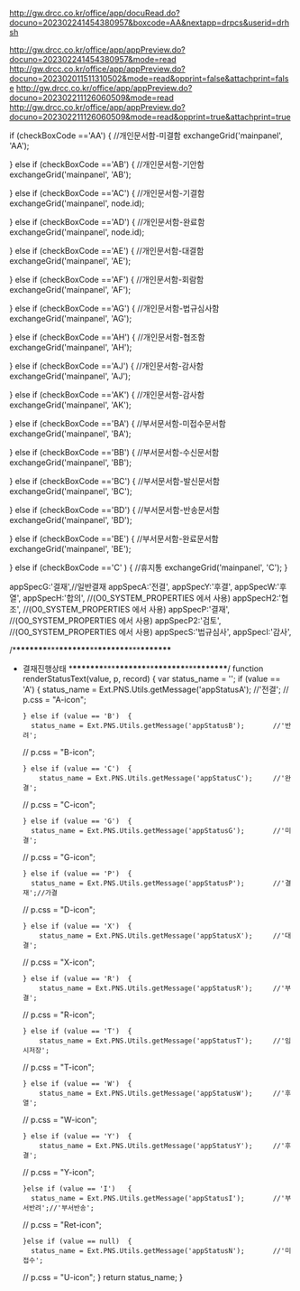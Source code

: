 http://gw.drcc.co.kr/office/app/docuRead.do?docuno=202302241454380957&boxcode=AA&nextapp=drpcs&userid=drhsh

http://gw.drcc.co.kr/office/app/appPreview.do?docuno=202302241454380957&mode=read
http://gw.drcc.co.kr/office/app/appPreview.do?docuno=202302011511310502&mode=read&opprint=false&attachprint=false
http://gw.drcc.co.kr/office/app/appPreview.do?docuno=202302211126060509&mode=read
http://gw.drcc.co.kr/office/app/appPreview.do?docuno=202302211126060509&mode=read&opprint=true&attachprint=true

if (checkBoxCode =='AA') { //개인문서함-미결함
exchangeGrid('mainpanel', 'AA');

} else if (checkBoxCode =='AB') { //개인문서함-기안함
exchangeGrid('mainpanel', 'AB');

} else if (checkBoxCode =='AC') { //개인문서함-기결함
exchangeGrid('mainpanel', node.id);

} else if (checkBoxCode =='AD') { //개인문서함-완료함
exchangeGrid('mainpanel', node.id);

} else if (checkBoxCode =='AE') { //개인문서함-대결함
exchangeGrid('mainpanel', 'AE');

} else if (checkBoxCode =='AF') { //개인문서함-회람함
exchangeGrid('mainpanel', 'AF');

} else if (checkBoxCode =='AG') { //개인문서함-법규심사함
exchangeGrid('mainpanel', 'AG');

} else if (checkBoxCode =='AH') { //개인문서함-협조함
exchangeGrid('mainpanel', 'AH');

} else if (checkBoxCode =='AJ') { //개인문서함-감사함
exchangeGrid('mainpanel', 'AJ');

} else if (checkBoxCode =='AK') { //개인문서함-감사함
exchangeGrid('mainpanel', 'AK');

} else if (checkBoxCode =='BA') { //부서문서함-미접수문서함
exchangeGrid('mainpanel', 'BA');

} else if (checkBoxCode =='BB') { //부서문서함-수신문서함
exchangeGrid('mainpanel', 'BB');

} else if (checkBoxCode =='BC') { //부서문서함-발신문서함
exchangeGrid('mainpanel', 'BC');

} else if (checkBoxCode =='BD') { //부서문서함-반송문서함
exchangeGrid('mainpanel', 'BD');

} else if (checkBoxCode =='BE') { //부서문서함-완료문서함
exchangeGrid('mainpanel', 'BE');

} else if (checkBoxCode =='C' ) { //휴지통
exchangeGrid('mainpanel', 'C');
}

appSpecG:'결재',//일반결재
appSpecA:'전결',
appSpecY:'후결',
appSpecW:'후열',
appSpecH:'합의', //(O0_SYSTEM_PROPERTIES 에서 사용)
appSpecH2:'협조', //(O0_SYSTEM_PROPERTIES 에서 사용)
appSpecP:'결재', //(O0_SYSTEM_PROPERTIES 에서 사용)
appSpecP2:'검토', //(O0_SYSTEM_PROPERTIES 에서 사용)
appSpecS:'법규심사',
appSpecI:'감사',

/\***\*\*\*\*\*\*\***\*\*\***\*\*\*\*\*\*\***\*\***\*\*\*\*\*\*\***\*\*\***\*\*\*\*\*\*\***

- 결재진행상태 \***\*\*\*\*\*\*\***\*\*\***\*\*\*\*\*\*\***\*\***\*\*\*\*\*\*\***\*\*\***\*\*\*\*\*\*\***/
  function renderStatusText(value, p, record)
  {
  var status_name = '';
  if (value == 'A') {
  status_name = Ext.PNS.Utils.getMessage('appStatusA'); //'전결';
  // p.css = "A-icon";

      } else if (value == 'B')	{
      	status_name = Ext.PNS.Utils.getMessage('appStatusB');		//'반려';

  // p.css = "B-icon";

      } else if (value == 'C')	{
          status_name = Ext.PNS.Utils.getMessage('appStatusC');		//'완결';

  // p.css = "C-icon";

      } else if (value == 'G')	{
      	status_name = Ext.PNS.Utils.getMessage('appStatusG');		//'미결';

  // p.css = "G-icon";

      } else if (value == 'P')	{
      	status_name = Ext.PNS.Utils.getMessage('appStatusP');		//'결재';//가결

  // p.css = "D-icon";

      } else if (value == 'X')	{
          status_name = Ext.PNS.Utils.getMessage('appStatusX');		//'대결';

  // p.css = "X-icon";

      } else if (value == 'R')	{
          status_name = Ext.PNS.Utils.getMessage('appStatusR');		//'부결';

  // p.css = "R-icon";

      } else if (value == 'T')	{
          status_name = Ext.PNS.Utils.getMessage('appStatusT');		//'임시저장';

  // p.css = "T-icon";

      } else if (value == 'W')	{
          status_name = Ext.PNS.Utils.getMessage('appStatusW');		//'후열';

  // p.css = "W-icon";

      } else if (value == 'Y')	{
          status_name = Ext.PNS.Utils.getMessage('appStatusY');		//'후결';

  // p.css = "Y-icon";

      }else if (value == 'I')	{
      	status_name = Ext.PNS.Utils.getMessage('appStatusI');		//'부서반려';//'부서반송';

  // p.css = "Ret-icon";

      }else if (value == null)	{
      	status_name = Ext.PNS.Utils.getMessage('appStatusN');		//'미접수';

  // p.css = "U-icon";
  }
  return status_name;
  }
